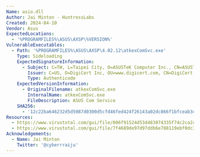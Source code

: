 ```yaml
---
Name: asio.dll
Author: Jai Minton - HuntressLabs
Created: 2024-04-10
Vendor: Asus
ExpectedLocations:
  - '%PROGRAMFILES%\ASUS\AXSP\%VERSION%'
VulnerableExecutables:
  - Path: '%PROGRAMFILES%\ASUS\AXSP\4.02.12\atkexComSvc.exe'
    Type: Sideloading
    ExpectedSignatureInformation:
      - Subject: C=TW, L=Taipei City, O=ASUSTeK Computer Inc., CN=ASUSTeK Computer Inc.
        Issuer: C=US, O=DigiCert Inc, OU=www.digicert.com, CN=DigiCert EV Code Signing CA (SHA2)
        Type: Authenticode
    ExpectedVersionInformation:
      - OriginalFilename: atkexComSvc.exe
        InternalName: atkexComSvc.exe
        FileDescription: ASUS Com Service
    SHA256:
      - '12c22ba646232d5d5087d0300d5cfd46fed424f26143a02dc866f1bfceab3c10'
Resources:
  - https://www.virustotal.com/gui/file/006f91524d53d483074335f74c2ca2c10cab9b64de86f6151eedfa53174434f2/relations
  - https://www.virustotal.com/gui/file/7f4689de97d97ddb6e788119ebf0dc3707c66f8216d7cbc79ea329d0c3df63bf/details
Acknowledgements:
  - Name: Jai Minton
    Twitter: '@cyberrraiju'
---
```


